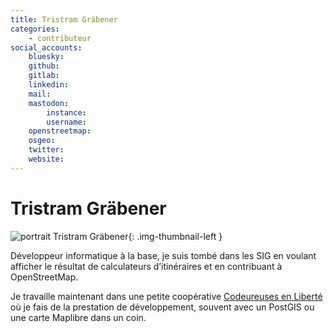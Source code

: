 ```yaml
---
title: Tristram Gräbener
categories:
    - contributeur
social_accounts:
    bluesky:
    github:
    gitlab:
    linkedin:
    mail:
    mastodon:
        instance:
        username:
    openstreetmap:
    osgeo:
    twitter:
    website:
---
```


# Tristram Gräbener

<!-- --8<-- [start:author-sign-block] -->

![portrait Tristram Gräbener](https://cdn.geotribu.fr/img/internal/contributeurs/tgram.jpg "portrait Tristram Gräbener"){: .img-thumbnail-left }

Développeur informatique à la base, je suis tombé dans les SIG en voulant afficher le résultat de calculateurs d’itinéraires et en contribuant à OpenStreetMap.

Je travaille maintenant dans une petite coopérative [Codeureuses en Liberté](https://www.codeursenliberte.fr/) où je fais de la prestation de développement, souvent avec un PostGIS ou une carte Maplibre dans un coin.

<!-- --8<-- [end:author-sign-block] -->
